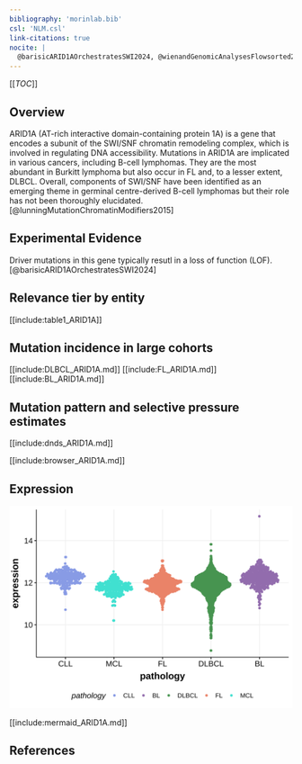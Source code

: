 ```yaml
---
bibliography: 'morinlab.bib'
csl: 'NLM.csl'
link-citations: true
nocite: |
  @barisicARID1AOrchestratesSWI2024, @wienandGenomicAnalysesFlowsorted2019, @rossiCodingGenomeSplenic2012, @loveGeneticLandscapeMutations2012, @zhangGeneticHeterogeneityDiffuse2013, @reddyGeneticFunctionalDrivers2017, @hubschmannMutationalMechanismsShaping2021, @krysiakRecurrentSomaticMutations2017
---
```


[[_TOC_]]

## Overview

ARID1A (AT-rich interactive domain-containing protein 1A) is a gene that encodes a subunit of the SWI/SNF chromatin remodeling complex, which is involved in regulating DNA accessibility. Mutations in ARID1A are implicated in various cancers, including B-cell lymphomas. They are the most abundant in Burkitt lymphoma but also occur in FL and, to a lesser extent, DLBCL. 
Overall, components of SWI/SNF have been identified as an emerging theme in germinal centre-derived B-cell lymphomas but their role has not been thoroughly elucidated.[@lunningMutationChromatinModifiers2015]

## Experimental Evidence

Driver mutations in this gene typically resutl in a loss of function (LOF).[@barisicARID1AOrchestratesSWI2024]

## Relevance tier by entity

[[include:table1_ARID1A]]

## Mutation incidence in large cohorts

[[include:DLBCL_ARID1A.md]]
[[include:FL_ARID1A.md]]
[[include:BL_ARID1A.md]]


## Mutation pattern and selective pressure estimates

[[include:dnds_ARID1A.md]]

[[include:browser_ARID1A.md]]

## Expression
![](images/gene_expression/ARID1A_by_pathology.svg)
<!-- ORIGIN: loveGeneticLandscapeMutations2012 -->
<!-- MZL: rossiCodingGenomeSplenic2012c -->
<!-- DLBCL: zhangGeneticHeterogeneityDiffuse2013 -->
<!-- BL: loveGeneticLandscapeMutations2012 -->
<!-- FL: krysiakRecurrentSomaticMutations2017b -->
<!-- BL: loveGeneticLandscapeMutations2012 -->

[[include:mermaid_ARID1A.md]]

## References

<!-- PMBL: wienandGenomicAnalysesFlowsorted2019b -->
